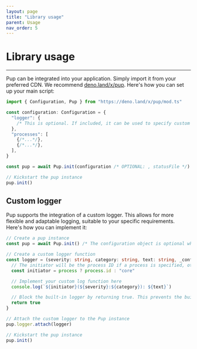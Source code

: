 ```yaml
---
layout: page
title: "Library usage"
parent: Usage
nav_order: 5
---
```


# Library usage

---

Pup can be integrated into your application. Simply import it from your preferred CDN. We recommend [deno.land/x/pup](https://deno.land/x/pup). Here's how you can set up your main script:

```ts
import { Configuration, Pup } from "https://deno.land/x/pup/mod.ts"

const configuration: Configuration = {
  "logger": {
    /* This is optional. If included, it can be used to specify custom logger settings */
  },
  "processes": [
    {/*...*/},
    {/*...*/},
  ],
}

const pup = await Pup.init(configuration /* OPTIONAL: , statusFile */)

// Kickstart the pup instance
pup.init()
```

## Custom logger

Pup supports the integration of a custom logger. This allows for more flexible and adaptable logging, suitable to your specific requirements. Here's how you can implement it:

```ts
// Create a pup instance
const pup = await Pup.init() /* The configuration object is optional when instantiating a new Pup */

// Create a custom logger function
const logger = (severity: string, category: string, text: string, _config?: GlobalLoggerConfiguration, process?: ProcessConfiguration) => {
  // The initiator will be the process ID if a process is specified, otherwise it defaults to "core"
  const initiator = process ? process.id : "core"

  // Implement your custom log function here
  console.log(`${initiator}(${severity}:${category}): ${text}`)

  // Block the built-in logger by returning true. This prevents the built-in logger from logging the same message.
  return true
}

// Attach the custom logger to the Pup instance
pup.logger.attach(logger)

// Kickstart the pup instance
pup.init()
```
